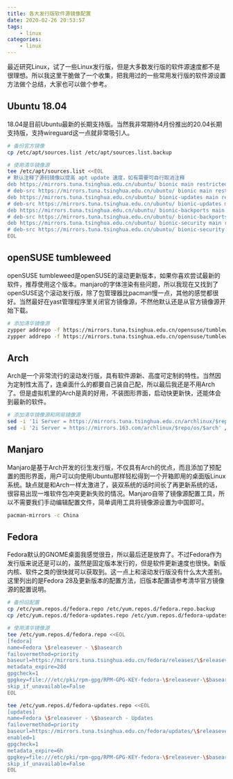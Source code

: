 ```yaml
---
title: 各大发行版软件源镜像配置
date: 2020-02-26 20:53:57
tags:
    - linux
categories:
    - linux
---
```


最近研究Linux，试了一些Linux发行版，但是大多数发行版的软件源速度都不是很理想。所以我这里干脆做了一个收集，把我用过的一些常用发行版的软件源设置方法做个总结，大家也可以做个参考。

## Ubuntu 18.04

18.04是目前Ubuntu最新的长期支持版。当然我非常期待4月份推出的20.04长期支持版，支持wireguard这一点就非常吸引人。

```sh
# 备份官方镜像
cp /etc/apt/sources.list /etc/apt/sources.list.backup

# 使用清华镜像源
tee /etc/apt/sources.list <<EOL
# 默认注释了源码镜像以提高 apt update 速度，如有需要可自行取消注释
deb https://mirrors.tuna.tsinghua.edu.cn/ubuntu/ bionic main restricted universe multiverse
# deb-src https://mirrors.tuna.tsinghua.edu.cn/ubuntu/ bionic main restricted universe multiverse
deb https://mirrors.tuna.tsinghua.edu.cn/ubuntu/ bionic-updates main restricted universe multiverse
# deb-src https://mirrors.tuna.tsinghua.edu.cn/ubuntu/ bionic-updates main restricted universe multiverse
deb https://mirrors.tuna.tsinghua.edu.cn/ubuntu/ bionic-backports main restricted universe multiverse
# deb-src https://mirrors.tuna.tsinghua.edu.cn/ubuntu/ bionic-backports main restricted universe multiverse
deb https://mirrors.tuna.tsinghua.edu.cn/ubuntu/ bionic-security main restricted universe multiverse
# deb-src https://mirrors.tuna.tsinghua.edu.cn/ubuntu/ bionic-security main restricted universe multiverse
EOL
```

## openSUSE tumbleweed

openSUSE tumbleweed是openSUSE的滚动更新版本，如果你喜欢尝试最新的软件，推荐使用这个版本。manjaro的字体渲染有些问题，所以我现在又找到了openSUSE这个滚动发行版，除了包管理器比pacman慢一点，其他的感觉都很好。当然最好在yast管理程序里关闭官方镜像源，不然他默认还是从官方镜像源开始下载。

```sh
# 添加清华镜像源
zypper addrepo -f https://mirrors.tuna.tsinghua.edu.cn/opensuse/tumbleweed/repo/oss/ tsinghua_oss
zypper addrepo -f https://mirrors.tuna.tsinghua.edu.cn/opensuse/tumbleweed/repo/non-oss/ tsinghua_nonoss
```

## Arch

Arch是一个非常流行的滚动发行版，具有软件源新、高度可定制的特性。当然因为定制性太高了，连桌面什么的都要自己装自己配，所以最后我还是不用Arch了。但是虚拟机里的Arch是真的好用，不装图形界面，启动快更新快，还能体会到最新的软件。

```sh
# 添加清华镜像源和网易镜像源
sed -i '1i Server = https://mirrors.tuna.tsinghua.edu.cn/archlinux/$repo/os/$arch' /etc/pacman.d/mirrorlist
sed -i '2i Server = https://mirrors.163.com/archlinux/$repo/os/$arch' /etc/pacman.d/mirrorlist
```

## Manjaro

Manjaro是基于Arch开发的衍生发行版，不仅具有Arch的优点，而且添加了预配置的图形界面，用户可以向使用Ubuntu那样轻松得到一个开箱即用的桌面版Linux系统。缺点就是和Arch一样太激进了，装双系统的话时间长了再更新系统的话，很容易出现一堆软件包冲突更新失败的情况。Manjaro自带了镜像源配置工具，所以不需要我们手动编辑配置文件，简单调用工具将镜像源设置为中国即可。

```sh
pacman-mirrors -c China
```

## Fedora

Fedora默认的GNOME桌面我感觉很丑，所以最后还是放弃了。不过Fedora作为发行版来说还是可以的，虽然是固定版本发行的，但是软件更新速度也很快。新版内核、软件之类的很快就可以获取到。这一点上和滚动发行版没有什么太大差别。这里列出的是Fedora 28及更新版本的配置方法，旧版本配置请参考清华官方镜像源的配置说明。

```sh
# 备份旧配置
cp /etc/yum.repos.d/fedora.repo /etc/yum.repos.d/fedora.repo.backup
cp /etc/yum.repos.d/fedora-updates.repo /etc/yum.repos.d/fedora-updates.repo.backup

# 使用清华镜像源
tee /etc/yum.repos.d/fedora.repo <<EOL
[fedora]
name=Fedora \$releasever - \$basearch
failovermethod=priority
baseurl=https://mirrors.tuna.tsinghua.edu.cn/fedora/releases/\$releasever/Everything/\$basearch/os/
metadata_expire=28d
gpgcheck=1
gpgkey=file:///etc/pki/rpm-gpg/RPM-GPG-KEY-fedora-\$releasever-\$basearch
skip_if_unavailable=False
EOL

tee /etc/yum.repos.d/fedora-updates.repo <<EOL
[updates]
name=Fedora \$releasever - \$basearch - Updates
failovermethod=priority
baseurl=https://mirrors.tuna.tsinghua.edu.cn/fedora/updates/\$releasever/Everything/\$basearch/
enabled=1
gpgcheck=1
metadata_expire=6h
gpgkey=file:///etc/pki/rpm-gpg/RPM-GPG-KEY-fedora-\$releasever-\$basearch
skip_if_unavailable=False
EOL
```
